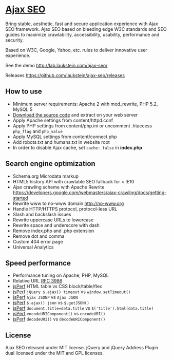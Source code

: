 # [Ajax SEO](http://lab.laukstein.com/ajax-seo/)

Bring stable, aesthetic, fast and secure application experience with Ajax SEO framework. Ajax SEO based on bleeding edge W3C standards and SEO guides to maximize crawlability, accessibility, usability, performance and security.

Based on W3C, Google, Yahoo, etc. rules to deliver innovative user experience.

See the demo <http://lab.laukstein.com/ajax-seo/>

Releases <https://github.com/laukstein/ajax-seo/releases>


## How to use

* Minimum server requirements: Apache 2 with mod_rewrite, PHP 5.2, MySQL 5
* [Download the source code](https://github.com/laukstein/ajax-seo/zipball/master) and extract on your web server
* Apply Apache settings from content/httpd.conf
* Apply PHP settings from content/php.ini or uncomment .htaccess `php_flag` and `php_value`
* Apply MySQL settings from content/connect.php
* Add robots.txt and humans.txt in website root
* In order to disable Ajax cache, set `cache: false` in **index.php**


## Search engine optimization

* Schema.org Microdata markup
* HTML5 history API with crawlable SEO fallback for < IE10
* Ajax crawling scheme with Apache Rewrite <https://developers.google.com/webmasters/ajax-crawling/docs/getting-started>
* Rewrite www to no-www domain <http://no-www.org>
* Handle HTTP/HTTPS protocol, protocol-less URL
* Slash and backslash issues
* Rewrite uppercase URLs to lowercase
* Rewrite space and underscore with dash
* Remove index.php and .php extension
* Remove dot and comma
* Custom 404 error page
* Universal Analytics


## Speed performance

* Performance tuning on Apache, PHP, MySQL
* Relative URL [RFC 3986](http://tools.ietf.org/html/rfc3986#section-4.2)
* [jsPerf](http://jsperf.com/html-table-vs-css-block-table-flex/2) HTML table vs CSS block/table/flex
* [jsPerf](http://jsperf.com/jquery-ajax-jsonp-timeout-performormance) `jQuery $.ajax() timeout` vs `window.setTimeout()`
* [jsPerf](http://jsperf.com/ajax-jsonp-vs-ajax-json) `Ajax JSONP` vs `Ajax JSON`
* [jsPerf](http://jsperf.com/getjson-vs-ajax-json) `$.ajax() json` vs `$.getJSON()`
* [jsPerf](http://jsperf.com/rename-title) `document.title=data.title` vs `$('title').html(data.title)`
* [jsPerf](http://jsperf.com/encodeuri-vs-encodeuricomponent) `encodeURIComponent()` vs `encodeURI()`
* [jsPerf](http://jsperf.com/decodeuri-vs-decodeuricomponent) `decodeURI()` vs `decodeURIComponent()`


## License

Ajax SEO released under MIT license.
jQuery and jQuery Address Plugin dual licensed under the MIT and GPL licenses.